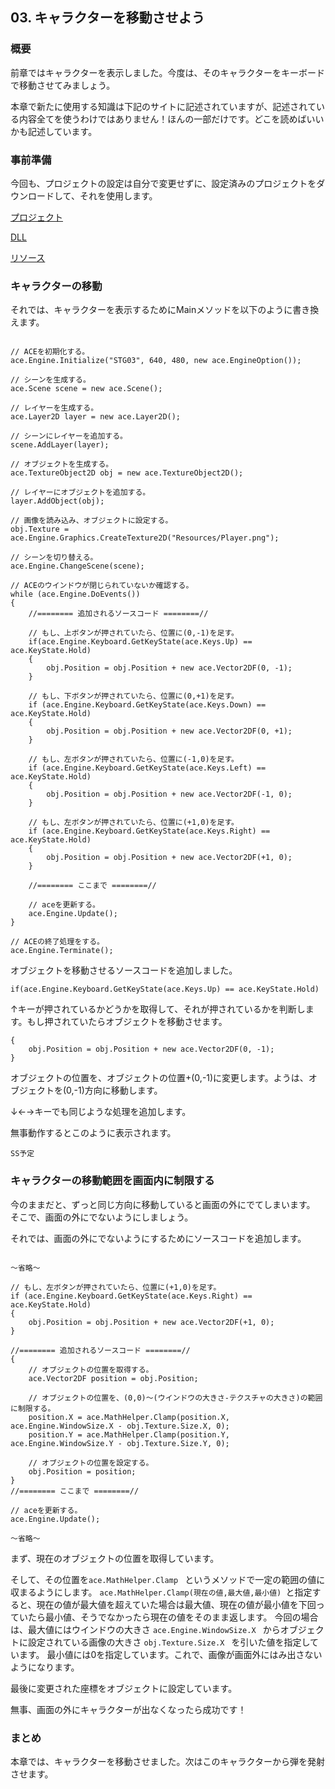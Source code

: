 ## 03. キャラクターを移動させよう

### 概要

前章ではキャラクターを表示しました。今度は、そのキャラクターをキーボードで移動させてみましょう。

本章で新たに使用する知識は下記のサイトに記述されていますが、記述されている内容全てを使うわけではありません！ほんの一部だけです。どこを読めばいいかも記述しています。


### 事前準備

今回も、プロジェクトの設定は自分で変更せずに、設定済みのプロジェクトをダウンロードして、それを使用します。

[プロジェクト](Projects/STG03.zip)

[DLL](Common/dll.zip)

[リソース](Common/Resources.zip)


### キャラクターの移動

それでは、キャラクターを表示するためにMainメソッドを以下のように書き換えます。

```

// ACEを初期化する。
ace.Engine.Initialize("STG03", 640, 480, new ace.EngineOption());

// シーンを生成する。
ace.Scene scene = new ace.Scene();

// レイヤーを生成する。
ace.Layer2D layer = new ace.Layer2D();

// シーンにレイヤーを追加する。
scene.AddLayer(layer);

// オブジェクトを生成する。
ace.TextureObject2D obj = new ace.TextureObject2D();

// レイヤーにオブジェクトを追加する。
layer.AddObject(obj);

// 画像を読み込み、オブジェクトに設定する。
obj.Texture = ace.Engine.Graphics.CreateTexture2D("Resources/Player.png");

// シーンを切り替える。
ace.Engine.ChangeScene(scene);

// ACEのウインドウが閉じられていないか確認する。
while (ace.Engine.DoEvents())
{
	//======== 追加されるソースコード ========//

	// もし、上ボタンが押されていたら、位置に(0,-1)を足す。
	if(ace.Engine.Keyboard.GetKeyState(ace.Keys.Up) == ace.KeyState.Hold)
	{
		obj.Position = obj.Position + new ace.Vector2DF(0, -1);
	}

	// もし、下ボタンが押されていたら、位置に(0,+1)を足す。
	if (ace.Engine.Keyboard.GetKeyState(ace.Keys.Down) == ace.KeyState.Hold)
	{
		obj.Position = obj.Position + new ace.Vector2DF(0, +1);
	}

	// もし、左ボタンが押されていたら、位置に(-1,0)を足す。
	if (ace.Engine.Keyboard.GetKeyState(ace.Keys.Left) == ace.KeyState.Hold)
	{
		obj.Position = obj.Position + new ace.Vector2DF(-1, 0);
	}

	// もし、左ボタンが押されていたら、位置に(+1,0)を足す。
	if (ace.Engine.Keyboard.GetKeyState(ace.Keys.Right) == ace.KeyState.Hold)
	{
		obj.Position = obj.Position + new ace.Vector2DF(+1, 0);
	}

	//======== ここまで ========//

	// aceを更新する。
	ace.Engine.Update();
}

// ACEの終了処理をする。
ace.Engine.Terminate();

```

オブジェクトを移動させるソースコードを追加しました。

```
if(ace.Engine.Keyboard.GetKeyState(ace.Keys.Up) == ace.KeyState.Hold)
```

↑キーが押されているかどうかを取得して、それが押されているかを判断します。もし押されていたらオブジェクトを移動させます。

```
{
	obj.Position = obj.Position + new ace.Vector2DF(0, -1);
}
```

オブジェクトの位置を、オブジェクトの位置+(0,-1)に変更します。ようは、オブジェクトを(0,-1)方向に移動します。

↓←→キーでも同じような処理を追加します。

無事動作するとこのように表示されます。

```SS予定 ```

### キャラクターの移動範囲を画面内に制限する

今のままだと、ずっと同じ方向に移動していると画面の外にでてしまいます。
そこで、画面の外にでないようにしましょう。

それでは、画面の外にでないようにするためにソースコードを追加します。

```

～省略～

// もし、左ボタンが押されていたら、位置に(+1,0)を足す。
if (ace.Engine.Keyboard.GetKeyState(ace.Keys.Right) == ace.KeyState.Hold)
{
	obj.Position = obj.Position + new ace.Vector2DF(+1, 0);
}

//======== 追加されるソースコード ========//
{
	// オブジェクトの位置を取得する。
	ace.Vector2DF position = obj.Position;

	// オブジェクトの位置を、(0,0)～(ウインドウの大きさ-テクスチャの大きさ)の範囲に制限する。
	position.X = ace.MathHelper.Clamp(position.X, ace.Engine.WindowSize.X - obj.Texture.Size.X, 0);
	position.Y = ace.MathHelper.Clamp(position.Y, ace.Engine.WindowSize.Y - obj.Texture.Size.Y, 0);

	// オブジェクトの位置を設定する。
	obj.Position = position;
}
//======== ここまで ========//

// aceを更新する。
ace.Engine.Update();

～省略～

```

まず、現在のオブジェクトの位置を取得しています。

そして、その位置を```ace.MathHelper.Clamp ``` というメソッドで一定の範囲の値に収まるようにします。
```ace.MathHelper.Clamp(現在の値,最大値,最小値) ```と指定すると、現在の値が最大値を超えていた場合は最大値、現在の値が最小値を下回っていたら最小値、そうでなかったら現在の値をそのまま返します。
今回の場合は、最大値にはウインドウの大きさ ```ace.Engine.WindowSize.X ``` からオブジェクトに設定されている画像の大きさ ```obj.Texture.Size.X ``` を引いた値を指定しています。
最小値には0を指定しています。これで、画像が画面外にはみ出さないようになります。

最後に変更された座標をオブジェクトに設定しています。

無事、画面の外にキャラクターが出なくなったら成功です！

### まとめ

本章では、キャラクターを移動させました。次はこのキャラクターから弾を発射させます。

